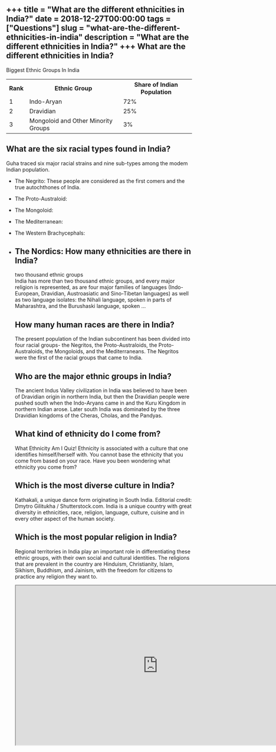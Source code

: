 +++
title = "What are the different ethnicities in India?"
date = 2018-12-27T00:00:00
tags = ["Questions"]
slug = "what-are-the-different-ethnicities-in-india"
description = "What are the different ethnicities in India?"
+++
What are the different ethnicities in India?
--------------------------------------------

Biggest Ethnic Groups In India

<table><tr><th>Rank</th><th>Ethnic Group</th><th>Share of Indian Population</th></tr><tr><td>1</td><td>Indo-Aryan</td><td>72%</td></tr><tr><td>2</td><td>Dravidian</td><td>25%</td></tr><tr><td>3</td><td>Mongoloid and Other Minority Groups</td><td>3%</td></tr></table>

What are the six racial types found in India?
---------------------------------------------

Guha traced six major racial strains and nine sub-types among the modem Indian population.

- The Negrito: These people are considered as the first comers and the true autochthones of India.
- The Proto-Australoid:
- The Mongoloid:
- The Mediterranean:
- The Western Brachycephals:
- The Nordics: How many ethnicities are there in India?
    ----------------------------------------
    
    two thousand ethnic groups  
    India has more than two thousand ethnic groups, and every major religion is represented, as are four major families of languages (Indo-European, Dravidian, Austroasiatic and Sino-Tibetan languages) as well as two language isolates: the Nihali language, spoken in parts of Maharashtra, and the Burushaski language, spoken …
    
    How many human races are there in India?
    ----------------------------------------
    
    The present population of the Indian subcontinent has been divided into four racial groups- the Negritos, the Proto-Australoids, the Proto-Australoids, the Mongoloids, and the Mediterraneans. The Negritos were the first of the racial groups that came to India.
    
    Who are the major ethnic groups in India?
    -----------------------------------------
    
    The ancient Indus Valley civilization in India was believed to have been of Dravidian origin in northern India, but then the Dravidian people were pushed south when the Indo-Aryans came in and the Kuru Kingdom in northern Indian arose. Later south India was dominated by the three Dravidian kingdoms of the Cheras, Cholas, and the Pandyas.
    
    What kind of ethnicity do I come from?
    --------------------------------------
    
    What Ethnicity Am I Quiz! Ethnicity is associated with a culture that one identifies himself/herself with. You cannot base the ethnicity that you come from based on your race. Have you been wondering what ethnicity you come from?
    
    Which is the most diverse culture in India?
    -------------------------------------------
    
    Kathakali, a unique dance form originating in South India. Editorial credit: Dmytro Gilitukha / Shutterstock.com. India is a unique country with great diversity in ethnicities, race, religion, language, culture, cuisine and in every other aspect of the human society.
    
    Which is the most popular religion in India?
    --------------------------------------------
    
    Regional territories in India play an important role in differentiating these ethnic groups, with their own social and cultural identities. The religions that are prevalent in the country are Hinduism, Christianity, Islam, Sikhism, Buddhism, and Jainism, with the freedom for citizens to practice any religion they want to.
    
    <iframe allow="accelerometer; autoplay; clipboard-write; encrypted-media; gyroscope; picture-in-picture" allowfullscreen="" class="__youtube_prefs__  epyt-is-override  no-lazyload" data-no-lazy="1" data-origheight="433" data-origwidth="770" data-skipgform_ajax_framebjll="" height="433" id="_ytid_10548" loading="lazy" src="https://www.youtube.com/embed/VjjrS7ugItw?enablejsapi=1&autoplay=0&cc_load_policy=0&cc_lang_pref=&iv_load_policy=1&loop=0&modestbranding=0&rel=1&fs=1&playsinline=0&autohide=2&theme=dark&color=red&controls=1&" title="YouTube player" width="770"></iframe>